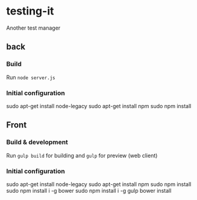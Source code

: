 # testing-it
Another test manager

## back
### Build
Run `node server.js`

### Initial configuration
sudo apt-get install node-legacy
sudo apt-get install npm
sudo npm install

## Front
### Build & development
Run `gulp build` for building and `gulp` for preview (web client)

### Initial configuration
sudo apt-get install node-legacy
sudo apt-get install npm
sudo npm install
sudo npm install i -g bower
sudo npm install i -g gulp
bower install
